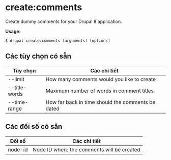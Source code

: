 # create:comments
Create dummy comments for your Drupal 8 application.

**Usage:**
```
$ drupal create:comments [arguments] [options]
```

## Các tùy chọn có sẵn
Tùy chọn | Các chi tiết
-------|-------------
--limit | How many comments would you like to create
--title-words | Maximum number of words in comment titles
--time-range | How far back in time should the comments be dated

## Các đối số có sẵn
Đối số | Các chi tiết
---------|-------------
node-id | Node ID where the comments will be created
